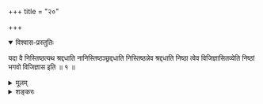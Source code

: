 +++
title = "२०"

+++

<details open><summary>विश्वास-प्रस्तुतिः</summary>

यदा वै निस्तिष्ठत्यथ श्रद्दधाति नानिस्तिष्ठञ्छ्रद्दधाति निस्तिष्ठन्नेव
श्रद्दधाति निष्ठा त्वेव विजिज्ञासितव्येति निष्ठां भगवो विजिज्ञास इति
॥ १ ॥
</details>

<details><summary>मूलम्</summary>

यदा वै निस्तिष्ठत्यथ श्रद्दधाति नानिस्तिष्ठञ्छ्रद्दधाति निस्तिष्ठन्नेव
श्रद्दधाति निष्ठा त्वेव विजिज्ञासितव्येति निष्ठां भगवो विजिज्ञास इति
॥ १ ॥
</details>

<details><summary>शङ्करः</summary>

निष्ठा गुरुशुश्रूषादितत्परत्वं ब्रह्मविज्ञानाय ॥

इति विंशतितमखण्डभाष्यम् ॥
</details>

